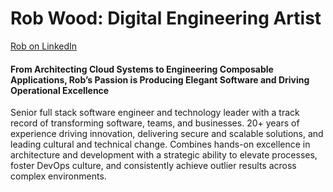 # Rob Wood: Digital Engineering Artist

<a  href="https://www.linkedin.com/in/virtualstyle?trk=profile-badge">Rob on LinkedIn</a></div>

#### From Architecting Cloud Systems to Engineering Composable Applications, Rob’s Passion is Producing Elegant Software and Driving Operational Excellence 

Senior full stack software engineer and technology leader with a track record of transforming software, teams, and businesses. 20+ years of experience driving innovation, delivering secure and scalable solutions, and leading cultural and technical change. Combines hands-on excellence in architecture and development with a strategic ability to elevate processes, foster DevOps culture, and consistently achieve outlier results across complex environments.

